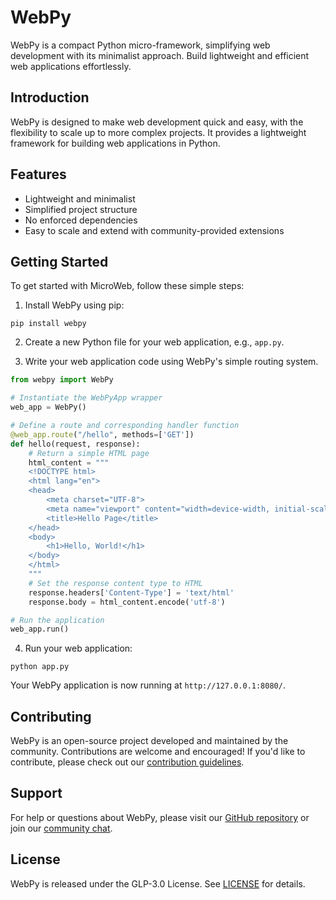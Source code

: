 # WebPy

WebPy is a compact Python micro-framework, simplifying web development with its minimalist approach. Build lightweight and efficient web applications effortlessly.

## Introduction

WebPy is designed to make web development quick and easy, with the flexibility to scale up to more complex projects. It provides a lightweight framework for building web applications in Python.

## Features

- Lightweight and minimalist
- Simplified project structure
- No enforced dependencies
- Easy to scale and extend with community-provided extensions

## Getting Started

To get started with MicroWeb, follow these simple steps:

1. Install WebPy using pip:

```
pip install webpy
```

2. Create a new Python file for your web application, e.g., `app.py`.

3. Write your web application code using WebPy's simple routing system.

```python
from webpy import WebPy

# Instantiate the WebPyApp wrapper
web_app = WebPy()

# Define a route and corresponding handler function
@web_app.route("/hello", methods=['GET'])
def hello(request, response):
    # Return a simple HTML page
    html_content = """
    <!DOCTYPE html>
    <html lang="en">
    <head>
        <meta charset="UTF-8">
        <meta name="viewport" content="width=device-width, initial-scale=1.0">
        <title>Hello Page</title>
    </head>
    <body>
        <h1>Hello, World!</h1>
    </body>
    </html>
    """
    # Set the response content type to HTML
    response.headers['Content-Type'] = 'text/html'
    response.body = html_content.encode('utf-8')

# Run the application
web_app.run()
```

4. Run your web application:

```
python app.py
```

Your WebPy application is now running at `http://127.0.0.1:8080/`.

## Contributing

WebPy is an open-source project developed and maintained by the community. Contributions are welcome and encouraged! If you'd like to contribute, please check out our [contribution guidelines](CONTRIBUTING.md).

## Support

For help or questions about WebPy, please visit our [GitHub repository](https://github.com/webpy/webpy) or join our [community chat](https://discord.gg/webpy).

## License

WebPy is released under the GLP-3.0 License. See [LICENSE](LICENSE) for details.
